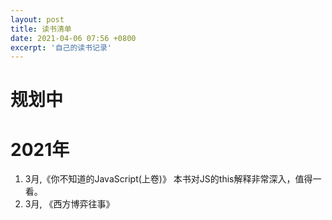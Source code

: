 ```yaml
---
layout: post
title: 读书清单
date: 2021-04-06 07:56 +0800
excerpt: '自己的读书记录'
---
```


# 规划中

# 2021年
1. 3月,《你不知道的JavaScript(上卷)》 本书对JS的this解释非常深入，值得一看。
1. 3月, 《西方博弈往事》